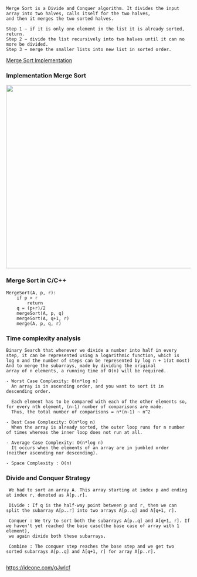 ```
Merge Sort is a Divide and Conquer algorithm. It divides the input array into two halves, calls itself for the two halves, 
and then it merges the two sorted halves.
```
```
Step 1 − if it is only one element in the list it is already sorted, return.
Step 2 − divide the list recursively into two halves until it can no more be divided.
Step 3 − merge the smaller lists into new list in sorted order.
```
[Merge Sort Implementation](https://www.youtube.com/watch?v=JSceec-wEyw)

### Implementation Merge Sort

<img src="https://user-images.githubusercontent.com/59710234/171281571-2fbe15ce-c6cb-4dcb-a6a7-e38dd771e74b.png" width="600" height="500" />

### Merge Sort in C/C++
```
MergeSort(A, p, r):
    if p > r 
        return
    q = (p+r)/2
    mergeSort(A, p, q)
    mergeSort(A, q+1, r)
    merge(A, p, q, r)

```

### Time complexity analysis
```
Binary Search that whenever we divide a number into half in every step, it can be represented using a logarithmic function, which is 
log n and the number of steps can be represented by log n + 1(at most) And to merge the subarrays, made by dividing the original 
array of n elements, a running time of O(n) will be required.
```
```
- Worst Case Complexity: O(n*log n)
  An array is in ascending order, and you want to sort it in descending order. 
  
  Each element has to be compared with each of the other elements so, for every nth element, (n-1) number of comparisons are made.
  Thus, the total number of comparisons = n*(n-1) ~ n^2

- Best Case Complexity: O(n*log n)
  When the array is already sorted, the outer loop runs for n number of times whereas the inner loop does not run at all.

- Average Case Complexity: O(n*log n) 
  It occurs when the elements of an array are in jumbled order (neither ascending nor descending).

- Space Complexity : O(n)
```
### Divide and Conquer Strategy
```
 We had to sort an array A. This array starting at index p and ending at index r, denoted as A[p..r].
 
 Divide : If q is the half-way point between p and r, then we can split the subarray A[p..r] into two arrays A[p..q] and A[q+1, r].
 
 Conquer : We try to sort both the subarrays A[p..q] and A[q+1, r]. If we haven't yet reached the base case(the base case of array with 1 element), 
 we again divide both these subarrays.
 
 Combine : The conquer step reaches the base step and we get two sorted subarrays A[p..q] and A[q+1, r] for array A[p..r].
 
```
https://ideone.com/gJwIcf
